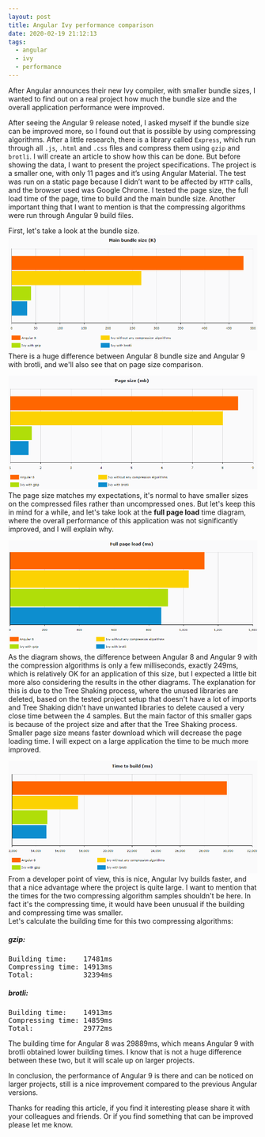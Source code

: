```yaml
---
layout: post
title: Angular Ivy performance comparison
date: 2020-02-19 21:12:13
tags:
  - angular
  - ivy
  - performance
---
```


After Angular announces their new Ivy compiler, with smaller bundle sizes, I wanted to find out on a real project how much the bundle size and the overall application performance were improved.

After seeing the Angular 9 release noted, I asked myself if the bundle size can be improved more, so I found out that is possible by using compressing algorithms. After a little research, there is a library called `Express`, which run through all `.js`, `.html` and `.css` files and compress them using `gzip` and `brotli`. I will create an article to show how this can be done.
But before showing the data, I want to present the project specifications. The project is a smaller one, with only 11 pages and it’s using Angular Material.
The test was run on a static page because I didn’t want to be affected by `HTTP` calls, and the browser used was Google Chrome. I tested the page size, the full load time of the page, time to build and the main bundle size. Another important thing that I want to mention is that the compressing algorithms were run through Angular 9 build files.

First, let's take a look at the bundle size.
![main-bundle-size](main-bundle-size.png)
There is a huge difference between Angular 8 bundle size and Angular 9 with brotli, and we'll also see that on page size comparison.

![page-size](page-size.png)
The page size matches my expectations, it's normal to have smaller sizes on the compressed files rather than uncompressed ones.
But let's keep this in mind for a while, and let's take look at the **full page load** time diagram, where the overall performance of this application was not significantly improved, and I will explain why.

![full-page-load](full-page-load.png)
As the diagram shows, the difference between Angular 8 and Angular 9 with the compression algorithms is only a few milliseconds, exactly 249ms, which is relatively OK for an application of this size, but I expected a little bit more also considering the results in the other diagrams.
The explanation for this is due to the Tree Shaking process, where the unused libraries are deleted, based on the tested project setup that doesn't have a lot of imports and Tree Shaking didn't have unwanted libraries to delete caused a very close time between the 4 samples. But the main factor of this smaller gaps is because of the project size and after that the Tree Shaking process.
Smaller page size means faster download which will decrease the page loading time. I will expect on a large application the time to be much more improved.

![time-to-build](time-to-build.png)
From a developer point of view, this is nice, Angular Ivy builds faster, and that a nice advantage where the project is quite large. I want to mention that the times for the two compressing algorithm samples shouldn't be here. In fact it's the compressing time, it would have been unusual if the building and compressing time was smaller.<br/>
Let's calculate the building time for this two compressing algorithms:

##### gzip:

<pre>
Building time:    17481ms
Compressing time: 14913ms
Total:            32394ms
</pre>

##### brotli:

<pre>
Building time:    14913ms
Compressing time: 14859ms
Total:            29772ms
</pre>

The building time for Angular 8 was 29889ms, which means Angular 9 with brotli obtained lower building times. I know that is not a huge difference between these two, but it will scale up on larger projects.

In conclusion, the performance of Angular 9 is there and can be noticed on larger projects, still is a nice improvement compared to the previous Angular versions.

Thanks for reading this article, if you find it interesting please share it with your colleagues and friends. Or if you find something that can be improved please let me know.
